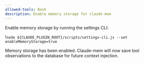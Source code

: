 ```yaml
---
allowed-tools: Bash
description: Enable memory storage for claude-mem
---
```


Enable memory storage by running the settings CLI:

!`node ${CLAUDE_PLUGIN_ROOT}/scripts/settings-cli.js --set enableMemoryStorage=true`

Memory storage has been enabled. Claude-mem will now save tool observations to the database for future context injection.

